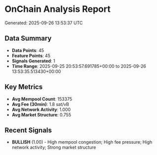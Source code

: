 # OnChain Analysis Report
Generated: 2025-09-26 13:53:37 UTC

## Data Summary
- **Data Points**: 45
- **Feature Points**: 45
- **Signals Generated**: 1
- **Time Range**: 2025-09-25 20:53:57.691785+00:00 to 2025-09-26 13:53:35.513430+00:00

## Key Metrics
- **Avg Mempool Count**: 153375
- **Avg Fee (30min)**: 1.8 sat/vB
- **Avg Network Activity**: 1.000
- **Avg Market Structure**: 0.755

## Recent Signals
- **BULLISH** (1.00) - High mempool congestion; High fee pressure; High network activity; Strong market structure
